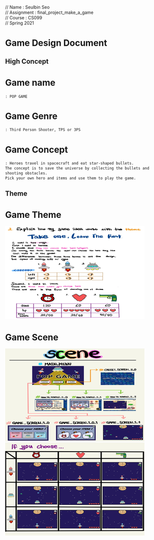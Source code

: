 // Name       : Seulbin Seo       
// Assignment : final_project_make_a_game       
// Course     : CS099      
// Spring 2021      

Game Design Document
=====================
High Concept
--------------

# Game name 
    : POP GAME
# Game Genre
    : Third Person Shooter, TPS or 3PS
# Game Concept
    : Heroes travel in spacecraft and eat star-shaped bullets.          
    The concept is to save the universe by collecting the bullets and shooting obstacles.    
    Pick your own hero and items and use them to play the game.      

Theme
-------
# Game Theme 
<img src="images/theme.jpg" width ="450px" height ="300px" alt="Scene"></img><br/>

# Game Scene
<img src="images/scene1.jpg" width ="450px" height ="300px" alt="Scene"></img><br/>
<img src="images/scene2.jpg" width ="450px" height ="300px" alt="Scene"></img><br/>

